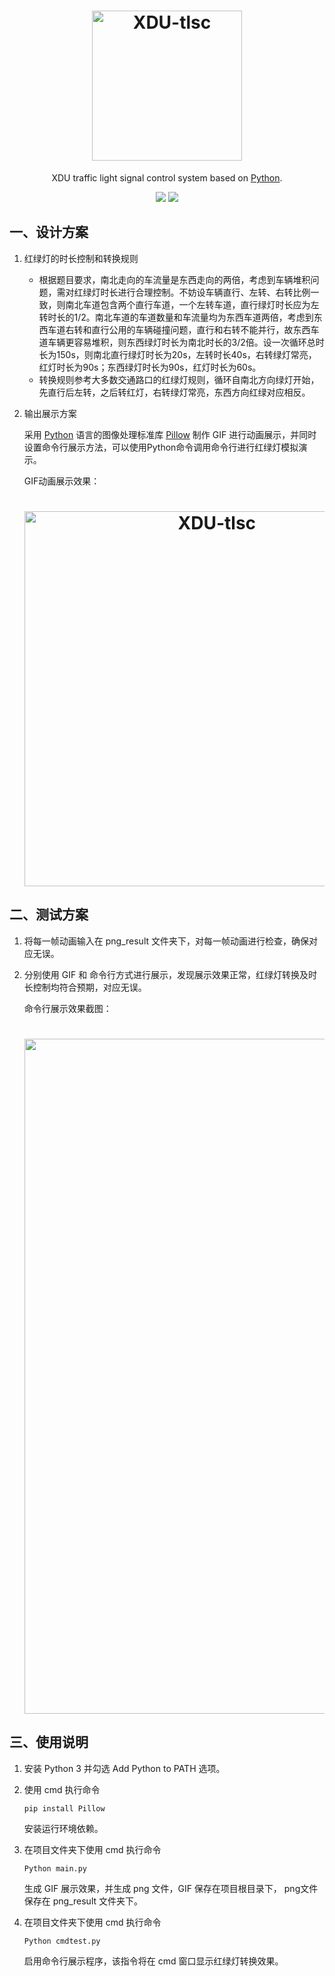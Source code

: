 <h1 align="center">
    <img src="https://i.jpg.dog/file/jpg-dog/62d143823a1572e598c4e81403319a45.png" alt="XDU-tlsc" width="240">
</h1>
<p align="center">
XDU traffic light signal control system based on <a href="https://www.python.org/">Python</a>.
<p align="center">
  <a href="https://github.com/PauperZ/XDU-tlsc/blob/main/LICENSE"><img src="https://img.shields.io/badge/license-MIT-brightgreen"></a>
  <a href="https://www.python.org/"><img src="https://img.shields.io/badge/python-3.6%2B-informational"></a>
</p>



## 一、设计方案

1. 红绿灯的时长控制和转换规则

   - 根据题目要求，南北走向的车流量是东西走向的两倍，考虑到车辆堆积问题，需对红绿灯时长进行合理控制。不妨设车辆直行、左转、右转比例一致，则南北车道包含两个直行车道，一个左转车道，直行绿灯时长应为左转时长的1/2。南北车道的车道数量和车流量均为东西车道两倍，考虑到东西车道右转和直行公用的车辆碰撞问题，直行和右转不能并行，故东西车道车辆更容易堆积，则东西绿灯时长为南北时长的3/2倍。设一次循环总时长为150s，则南北直行绿灯时长为20s，左转时长40s，右转绿灯常亮，红灯时长为90s；东西绿灯时长为90s，红灯时长为60s。
   - 转换规则参考大多数交通路口的红绿灯规则，循环自南北方向绿灯开始，先直行后左转，之后转红灯，右转绿灯常亮，东西方向红绿对应相反。

2. 输出展示方案

   采用 <a href="https://www.python.org/">Python</a> 语言的图像处理标准库 <a href="https://pillow.readthedocs.io/ ">Pillow</a> 制作 GIF 进行动画展示，并同时设置命令行展示方法，可以使用Python命令调用命令行进行红绿灯模拟演示。
   
   GIF动画展示效果：
   
   <h1 align="center">
       <img src="https://media.giphy.com/media/ghnrK5Wug2P9QzVnO8/giphy.gif" alt="XDU-tlsc" width="600">
   </h1>

 

## 二、测试方案

1. 将每一帧动画输入在 png_result 文件夹下，对每一帧动画进行检查，确保对应无误。

2. 分别使用 GIF 和 命令行方式进行展示，发现展示效果正常，红绿灯转换及时长控制均符合预期，对应无误。

   命令行展示效果截图：

   <h1 align="center">
       <img src="https://i.jpg.dog/file/jpg-dog/17365b45dd6d8c26a48ac3f5010e5d55.png" alt="XDU-tlsc" width="1080">
   </h1>

   
   

 

## 三、使用说明

1. 安装 Python 3 并勾选 Add Python to PATH 选项。

2. 使用 cmd 执行命令

   ~~~~
   pip install Pillow
   ~~~~

   安装运行环境依赖。

3. 在项目文件夹下使用 cmd 执行命令

   ~~~~
   Python main.py
   ~~~~

   生成 GIF 展示效果，并生成 png 文件，GIF 保存在项目根目录下， png文件保存在 png_result 文件夹下。

4. 在项目文件夹下使用 cmd 执行命令

   ~~~~
   Python cmdtest.py
   ~~~~

   启用命令行展示程序，该指令将在 cmd 窗口显示红绿灯转换效果。 

